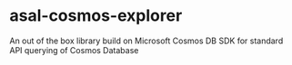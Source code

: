 # asal-cosmos-explorer
An out of the box library build on Microsoft Cosmos DB SDK for standard API querying of Cosmos Database
